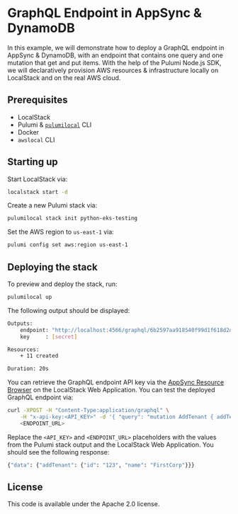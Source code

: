 # GraphQL Endpoint in AppSync & DynamoDB

In this example, we will demonstrate how to deploy a GraphQL endpoint in AppSync & DynamoDB, with an endpoint that contains one query and one mutation that get and put items. With the help of the Pulumi Node.js SDK, we will declaratively provision AWS resources & infrastructure locally on LocalStack and on the real AWS cloud.

## Prerequisites

- LocalStack
- Pulumi & [`pulumilocal`](https://github.com/localstack/pulumi-local) CLI
- Docker
- `awslocal` CLI

## Starting up

Start LocalStack via:

```bash
localstack start -d
```

Create a new Pulumi stack via:

```bash
pulumilocal stack init python-eks-testing
```

Set the AWS region to `us-east-1` via:

```bash
pulumi config set aws:region us-east-1
```

## Deploying the stack

To preview and deploy the stack, run:

```bash
pulumilocal up
```

The following output should be displayed:

```bash
Outputs:
    endpoint: "http://localhost:4566/graphql/6b2597aa918540f99d1f618d2d"
    key     : [secret]

Resources:
    + 11 created

Duration: 20s
```

You can retrieve the GraphQL endpoint API key via the [AppSync Resource Browser](https://app.localstack.cloud/resources/appsync) on the LocalStack Web Application. You can test the deployed GraphQL endpoint via:

```bash
curl -XPOST -H "Content-Type:application/graphql" \
    -H "x-api-key:<API_KEY>" -d '{ "query": "mutation AddTenant { addTenant(id: \"123\", name: \"FirstCorp\") { id name } }" }' \
    <ENDPOINT_URL>
```

Replace the `<API_KEY>` and `<ENDPOINT_URL>` placeholders with the values from the Pulumi stack output and the LocalStack Web Application. You should see the following response:

```bash
{"data": {"addTenant": {"id": "123", "name": "FirstCorp"}}}
```

## License

This code is available under the Apache 2.0 license.
